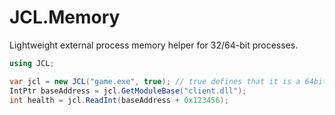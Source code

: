 # JCL.Memory

Lightweight external process memory helper for 32/64-bit processes.

```csharp
using JCL;

var jcl = new JCL("game.exe", true); // true defines that it is a 64bit process / false defines that it is a 32bit process
IntPtr baseAddress = jcl.GetModuleBase("client.dll");
int health = jcl.ReadInt(baseAddress + 0x123456);
```
